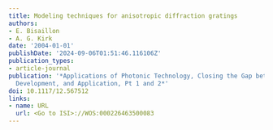 ```yaml
---
title: Modeling techniques for anisotropic diffraction gratings
authors:
- E. Bisaillon
- A. G. Kirk
date: '2004-01-01'
publishDate: '2024-09-06T01:51:46.116106Z'
publication_types:
- article-journal
publication: '*Applications of Photonic Technology, Closing the Gap between Theory,
  Development, and Application, Pt 1 and 2*'
doi: 10.1117/12.567512
links:
- name: URL
  url: <Go to ISI>://WOS:000226463500083
---
```

